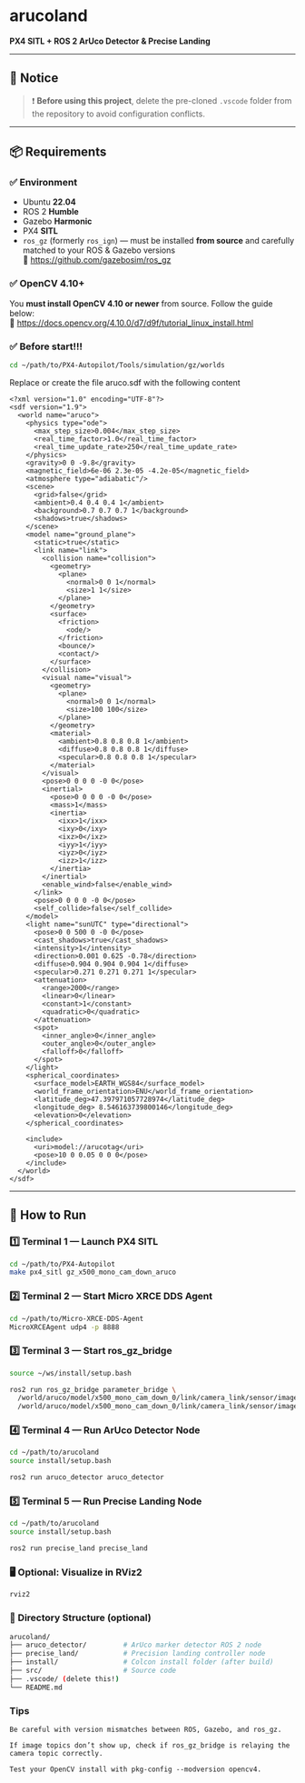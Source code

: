 # arucoland  
**PX4 SITL + ROS 2 ArUco Detector & Precise Landing**

---

## 📌 Notice

> ❗ **Before using this project**, delete the pre-cloned `.vscode` folder from the repository to avoid configuration conflicts.

---

## 📦 Requirements

### ✅ Environment
- Ubuntu **22.04**
- ROS 2 **Humble**
- Gazebo **Harmonic**
- PX4 **SITL**
- `ros_gz` (formerly `ros_ign`) — must be installed **from source** and carefully matched to your ROS & Gazebo versions  
  🔗 https://github.com/gazebosim/ros_gz

### ✅ OpenCV 4.10+
You **must install OpenCV 4.10 or newer** from source. Follow the guide below:  
🔗 https://docs.opencv.org/4.10.0/d7/d9f/tutorial_linux_install.html

### ✅ Before start!!!
```bash
cd ~/path/to/PX4-Autopilot/Tools/simulation/gz/worlds
```

Replace or create the file aruco.sdf with the following content
```aruco.sdf
﻿<?xml version="1.0" encoding="UTF-8"?>
<sdf version="1.9">
  <world name="aruco">
    <physics type="ode">
      <max_step_size>0.004</max_step_size>
      <real_time_factor>1.0</real_time_factor>
      <real_time_update_rate>250</real_time_update_rate>
    </physics>
    <gravity>0 0 -9.8</gravity>
    <magnetic_field>6e-06 2.3e-05 -4.2e-05</magnetic_field>
    <atmosphere type="adiabatic"/>
    <scene>
      <grid>false</grid>
      <ambient>0.4 0.4 0.4 1</ambient>
      <background>0.7 0.7 0.7 1</background>
      <shadows>true</shadows>
    </scene>
    <model name="ground_plane">
      <static>true</static>
      <link name="link">
        <collision name="collision">
          <geometry>
            <plane>
              <normal>0 0 1</normal>
              <size>1 1</size>
            </plane>
          </geometry>
          <surface>
            <friction>
              <ode/>
            </friction>
            <bounce/>
            <contact/>
          </surface>
        </collision>
        <visual name="visual">
          <geometry>
            <plane>
              <normal>0 0 1</normal>
              <size>100 100</size>
            </plane>
          </geometry>
          <material>
            <ambient>0.8 0.8 0.8 1</ambient>
            <diffuse>0.8 0.8 0.8 1</diffuse>
            <specular>0.8 0.8 0.8 1</specular>
          </material>
        </visual>
        <pose>0 0 0 0 -0 0</pose>
        <inertial>
          <pose>0 0 0 0 -0 0</pose>
          <mass>1</mass>
          <inertia>
            <ixx>1</ixx>
            <ixy>0</ixy>
            <ixz>0</ixz>
            <iyy>1</iyy>
            <iyz>0</iyz>
            <izz>1</izz>
          </inertia>
        </inertial>
        <enable_wind>false</enable_wind>
      </link>
      <pose>0 0 0 0 -0 0</pose>
      <self_collide>false</self_collide>
    </model>
    <light name="sunUTC" type="directional">
      <pose>0 0 500 0 -0 0</pose>
      <cast_shadows>true</cast_shadows>
      <intensity>1</intensity>
      <direction>0.001 0.625 -0.78</direction>
      <diffuse>0.904 0.904 0.904 1</diffuse>
      <specular>0.271 0.271 0.271 1</specular>
      <attenuation>
        <range>2000</range>
        <linear>0</linear>
        <constant>1</constant>
        <quadratic>0</quadratic>
      </attenuation>
      <spot>
        <inner_angle>0</inner_angle>
        <outer_angle>0</outer_angle>
        <falloff>0</falloff>
      </spot>
    </light>
    <spherical_coordinates>
      <surface_model>EARTH_WGS84</surface_model>
      <world_frame_orientation>ENU</world_frame_orientation>
      <latitude_deg>47.397971057728974</latitude_deg>
      <longitude_deg> 8.546163739800146</longitude_deg>
      <elevation>0</elevation>
    </spherical_coordinates>

    <include>
      <uri>model://arucotag</uri>
      <pose>10 0 0.05 0 0 0</pose>
    </include>
  </world>
</sdf>
```

---

## 🚀 How to Run

### 1️⃣ Terminal 1 — Launch PX4 SITL
```bash
cd ~/path/to/PX4-Autopilot
make px4_sitl gz_x500_mono_cam_down_aruco
```

### 2️⃣ Terminal 2 — Start Micro XRCE DDS Agent
```bash
cd ~/path/to/Micro-XRCE-DDS-Agent
MicroXRCEAgent udp4 -p 8888
```

### 3️⃣ Terminal 3 — Start ros_gz_bridge
```bash
source ~/ws/install/setup.bash

ros2 run ros_gz_bridge parameter_bridge \
  /world/aruco/model/x500_mono_cam_down_0/link/camera_link/sensor/imager/image@sensor_msgs/msg/Image@gz.msgs.Image \
  /world/aruco/model/x500_mono_cam_down_0/link/camera_link/sensor/imager/camera_info@sensor_msgs/msg/CameraInfo@gz.msgs.CameraInfo
```

### 4️⃣ Terminal 4 — Run ArUco Detector Node
```bash
cd ~/path/to/arucoland
source install/setup.bash

ros2 run aruco_detector aruco_detector
```

### 5️⃣ Terminal 5 — Run Precise Landing Node
```bash
cd ~/path/to/arucoland
source install/setup.bash

ros2 run precise_land precise_land
```

### 🖥️ Optional: Visualize in RViz2
```bash
rviz2
```

### 📁 Directory Structure (optional)
```bash
arucoland/
├── aruco_detector/         # ArUco marker detector ROS 2 node
├── precise_land/           # Precision landing controller node
├── install/                # Colcon install folder (after build)
├── src/                    # Source code
├── .vscode/ (delete this!)
└── README.md
```

 ### Tips

    Be careful with version mismatches between ROS, Gazebo, and ros_gz.

    If image topics don’t show up, check if ros_gz_bridge is relaying the camera topic correctly.

    Test your OpenCV install with pkg-config --modversion opencv4.
